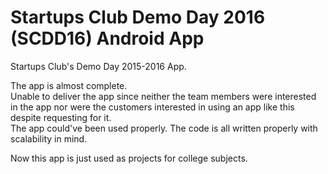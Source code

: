 # Startups Club Demo Day 2016 (SCDD16) Android App

Startups Club's Demo Day 2015-2016 App.

The app is almost complete.  
Unable to deliver the app since neither the team members were interested in the app nor were the customers interested in 
using an app like this despite requesting for it.  
The app could've been used properly. The code is all written properly with scalability in mind.

Now this app is just used as projects for college subjects.
